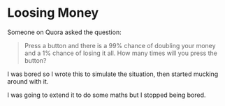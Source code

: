 # Loosing Money

Someone on Quora asked the question:
> Press a button and there is a 99% chance of doubling your money
> and a 1% chance of losing it all. 
> How many times will you press the button?
    
I was bored so I wrote this to simulate the situation, 
then started mucking around with it. 

I was going to extend it to do some maths but I stopped being bored.